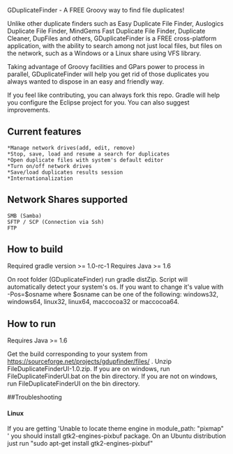 GDuplicateFinder - A FREE Groovy way to find file duplicates!

Unlike other duplicate finders such as Easy Duplicate File Finder,
Auslogics Duplicate File Finder, MindGems Fast Duplicate File Finder,
Duplicate Cleaner, DupFiles and others, GDuplicateFinder is a FREE cross-platform
application, with the ability to search among not just local files, but files on
the network, such as a Windows or a Linux share using VFS library.

Taking advantage of Groovy facilities and GPars power to process in parallel,
GDuplicateFinder will help you get rid of those duplicates you always
wanted to dispose in an easy and friendly way.

If you feel like contributing, you can always fork this repo. Gradle will help
you configure the Eclipse project for you. You can also suggest improvements.

## Current features

	*Manage network drives(add, edit, remove)
	*Stop, save, load and resume a search for duplicates
	*Open duplicate files with system's default editor
	*Turn on/off network drives
	*Save/load duplicates results session
	*Internationalization

## Network Shares supported

	SMB (Samba)
	SFTP / SCP (Connection via Ssh)
	FTP


How to build
------------
Required gradle version >= 1.0-rc-1
Requires Java >= 1.6

On root folder (GDuplicateFinder) run gradle distZip.
Script will automatically detect your system's os.
If you want to change it's value with -Pos=$osname
where $osname can be one of the following:
windows32, windows64, linux32, linux64, maccocoa32 or maccocoa64.

How to run
----------
Requires Java >= 1.6

Get the build corresponding to your system from https://sourceforge.net/projects/gdupfinder/files/ .
Unzip FileDuplicateFinderUI-1.0.zip.
If you are on windows, run FileDuplicateFinderUI.bat on the bin directory.
If you are not on windows, run FileDuplicateFinderUI on the bin directory.

##Troubleshooting

#### Linux

If you are getting 'Unable to locate theme engine in module_path: "pixmap" '
you should install gtk2-engines-pixbuf package.
On an Ubuntu distribution just run "sudo apt-get install gtk2-engines-pixbuf"


